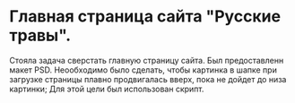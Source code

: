 # Главная страница сайта "Русские травы".

Стояла задача сверстать главную страницу сайта. Был предоставленн макет PSD. 
Неообходимо было сделать, чтобы картинка в шапке при загрузке страницы плавно продвигалась вверх, пока не дойдет до низа картинки;
Для этой цели был использован скрипт.
	
